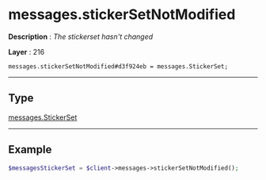 # messages.stickerSetNotModified

**Description** : *The stickerset hasn&#039;t changed*

**Layer** : 216

```tl
messages.stickerSetNotModified#d3f924eb = messages.StickerSet;
```

---

## Type

[messages.StickerSet](type/messages.StickerSet)

---

## Example

```php
$messagesStickerSet = $client->messages->stickerSetNotModified();
```